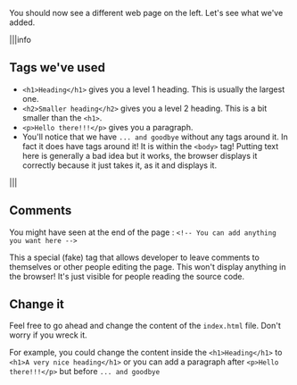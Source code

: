 You should now see a different web page on the left. Let's see what we've added.

|||info
## Tags we've used
- `<h1>Heading</h1>` gives you a level 1 heading. This is usually the largest one.
- `<h2>Smaller heading</h2>` gives you a level 2 heading. This is a bit smaller than the `<h1>`.
- `<p>Hello there!!!</p>` gives you a paragraph. 
- You'll notice that we have `... and goodbye` without any tags around it. In fact it does have tags around it! It is within the `<body>` tag! Putting text here is generally a bad idea but it works, the browser displays it correctly because it just takes it, as it and displays it.

|||

## Comments
You might have seen at the end of the page :
`<!-- You can add anything you want here -->`

This a special (fake) tag that allows developer to leave comments to themselves or other people editing the page.
This won't display anything in the browser! It's just visible for people reading the source code.

## Change it
Feel free to go ahead and change the content of the `index.html` file. Don't worry if you wreck it. 

For example, you could change the content inside the `<h1>Heading</h1>` to `<h1>A very nice heading</h1>` or you can add a paragraph after `<p>Hello there!!!</p>` but before `... and goodbye`

